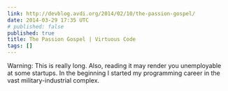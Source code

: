 ```yaml
---
link: http://devblog.avdi.org/2014/02/10/the-passion-gospel/
date: 2014-03-29 17:35 UTC
# published: false
published: true
title: The Passion Gospel | Virtuous Code
tags: []
---
```


Warning: This is really long. Also, reading it may render you unemployable at some startups. In the beginning I started my programming career in the vast military-industrial complex.
